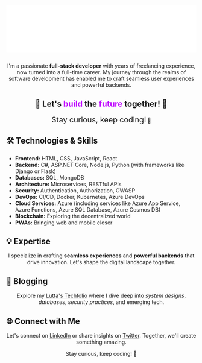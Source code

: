 <!-- Header -->
<h1 align="center">
  
  <img src="header.svg">
</h1>

</h1>

<p align="center">
  I'm a passionate <strong>full-stack developer</strong> with years of freelancing experience, now turned into a full-time career. My journey through the realms of software development has enabled me to craft seamless user experiences and powerful backends.
</p>

<!-- Animated Section -->
<h2 align="center">
  🚀 Let's <span style="color:#BF00FF;">build</span> the <span style="color:#BF00FF;">future</span> together! 🌟
</h2>

<p align="center">
  <span style="font-size:20px;">Stay curious, keep coding!</span> 🌈
</p>

<!-- Technology Stack -->
## 🛠️ Technologies & Skills


- **Frontend:** HTML, CSS, JavaScript, React
- **Backend:** C#, ASP.NET Core, Node.js, Python (with frameworks like Django or Flask)
- **Databases:** SQL, MongoDB
- **Architecture:** Microservices, RESTful APIs
- **Security:** Authentication, Authorization, OWASP
- **DevOps:** CI/CD, Docker, Kubernetes, Azure DevOps
- **Cloud Services:** Azure (including services like Azure App Service, Azure Functions, Azure SQL Database, Azure Cosmos DB)
- **Blockchain:** Exploring the decentralized world
- **PWAs:** Bringing web and mobile closer



<!-- Expertise -->
## 💡 Expertise

<p align="center">
  I specialize in crafting <strong>seamless experiences</strong> and <strong>powerful backends</strong> that drive innovation. Let's shape the digital landscape together.
</p>

<!-- Blogging -->
## 📝 Blogging

<p align="center">
  Explore my <a href="https://reagan27.github.io/Reagan-DevPortfolio/">Lutta's Techfolio</a> where I dive deep into <em>system designs</em>, <em>databases</em>, <em>security practices</em>, and emerging tech.
</p>

<!-- Connect with Me -->
## 🌐 Connect with Me

<p align="center">
  Let's connect on <a href="https://www.linkedin.com/in/reagan-lutta-115919211/">LinkedIn</a> or share insights on <a href="https://twitter.com/LuttaMd">Twitter</a>. Together, we'll create something amazing.
</p>

<p align="center">
  Stay curious, keep coding! 🚀
</p>
